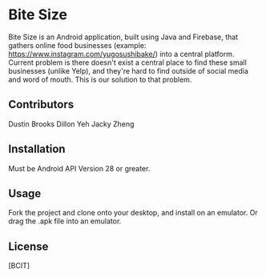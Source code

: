 # Bite Size

Bite Size is an Android application, built using Java and Firebase, that gathers online food businesses (example: https://www.instagram.com/yugosushibake/) into a central platform. Current problem is there doesn't exist a central place to find these small businesses (unlike Yelp), and they're hard to find outside of social media and word of mouth. This is our solution to that problem.

## Contributors
Dustin Brooks <SN> <e-mail>
Dillon Yeh
Jacky Zheng

## Installation

Must be Android API Version 28 or greater.

## Usage

Fork the project and clone onto your desktop, and install on an emulator. Or drag the .apk file into an emulator.

## License
[BCIT]
